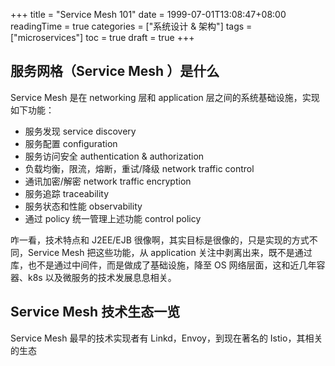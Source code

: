 +++
title = "Service Mesh 101"
date = 1999-07-01T13:08:47+08:00
readingTime = true
categories = ["系统设计 & 架构"]
tags = ["microservices"]
toc = true
draft = true
+++

<!--more-->

## 服务网格（Service Mesh ）是什么

Service Mesh 是在 networking 层和 application 层之间的系统基础设施，实现如下功能：

-   服务发现 service discovery
-   服务配置 configuration
-   服务访问安全 authentication & authorization
-   负载均衡，限流，熔断，重试/降级 network traffic control
-   通讯加密/解密 network traffic encryption
-   服务追踪 traceability
-   服务状态和性能 observability
-   通过 policy 统一管理上述功能 control policy

咋一看，技术特点和 J2EE/EJB 很像啊，其实目标是很像的，只是实现的方式不同，Service Mesh 把这些功能，从 application 关注中剥离出来，既不是通过库，也不是通过中间件，而是做成了基础设施，降至 OS 网络层面，这和近几年容器、k8s 以及微服务的技术发展息息相关。

## Service Mesh 技术生态一览

Service Mesh 最早的技术实现者有 Linkd，Envoy，到现在著名的 Istio，其相关的生态

